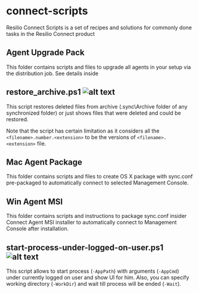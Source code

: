 # connect-scripts
Resilio Connect Scripts is a set of recipes and solutions for commonly done tasks in the Resilio Connect product

## Agent Upgrade Pack
This folder contains scripts and files to upgrade all agents in your setup via the distribution job. See details inside 

## restore_archive.ps1 ![alt text](https://i.imgur.com/F6NAQyb.png "Script supports standard Get-Help cmdlet")
This script restores deleted files from archive (.sync\Archive folder of any synchronized folder) or just shows files that were deleted and could be restored.

Note that the script has certain limitation as it considers all the `<filename>.number.<extension>` to be the versions of `<filename>.<extension>` file.

## Mac Agent Package
This folder contains scripts and files to create OS X package with sync.conf pre-packaged to automatically connect to selected Management Console.

## Win Agent MSI
This folder contains scripts and instructions to package sync.conf insider Connect Agent MSI installer to automatically connect to Management Console after installation.

## start-process-under-logged-on-user.ps1 ![alt text](https://i.imgur.com/F6NAQyb.png "Script supports standard Get-Help cmdlet")
This script allows to start process (`-AppPath`) with arguments (`-AppCmd`) under currently logged on user and show UI for him. Also, you can specify working directory (`-WorkDir`) and wait till process will be ended (`-Wait`).
 

